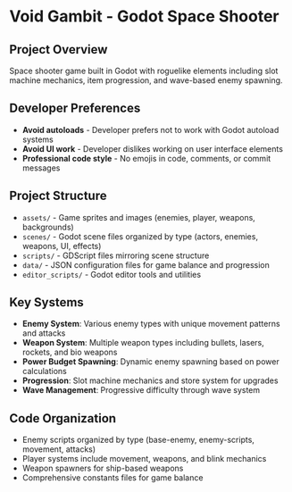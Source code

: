 # Void Gambit - Godot Space Shooter

## Project Overview
Space shooter game built in Godot with roguelike elements including slot machine mechanics, item progression, and wave-based enemy spawning.

## Developer Preferences
- **Avoid autoloads** - Developer prefers not to work with Godot autoload systems
- **Avoid UI work** - Developer dislikes working on user interface elements
- **Professional code style** - No emojis in code, comments, or commit messages

## Project Structure
- `assets/` - Game sprites and images (enemies, player, weapons, backgrounds)
- `scenes/` - Godot scene files organized by type (actors, enemies, weapons, UI, effects)
- `scripts/` - GDScript files mirroring scene structure
- `data/` - JSON configuration files for game balance and progression
- `editor_scripts/` - Godot editor tools and utilities

## Key Systems
- **Enemy System**: Various enemy types with unique movement patterns and attacks
- **Weapon System**: Multiple weapon types including bullets, lasers, rockets, and bio weapons
- **Power Budget Spawning**: Dynamic enemy spawning based on power calculations
- **Progression**: Slot machine mechanics and store system for upgrades
- **Wave Management**: Progressive difficulty through wave system

## Code Organization
- Enemy scripts organized by type (base-enemy, enemy-scripts, movement, attacks)
- Player systems include movement, weapons, and blink mechanics
- Weapon spawners for ship-based weapons
- Comprehensive constants files for game balance